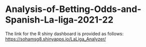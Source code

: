 # Analysis-of-Betting-Odds-and-Spanish-La-liga-2021-22
The link for the R shiny dashboard is provided as follows:
https://sohamsg8.shinyapps.io/LaLiga_Analyzer/
